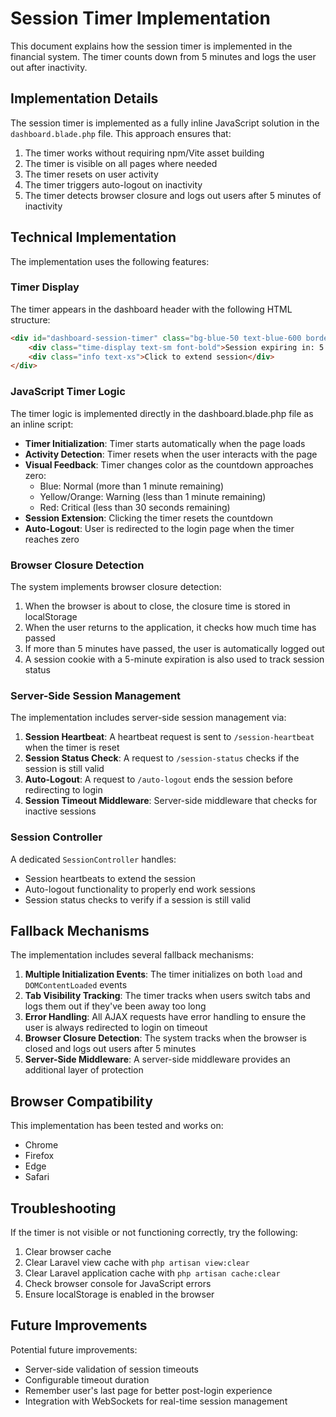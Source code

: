 # Session Timer Implementation

This document explains how the session timer is implemented in the financial system. The timer counts down from 5 minutes and logs the user out after inactivity.

## Implementation Details

The session timer is implemented as a fully inline JavaScript solution in the `dashboard.blade.php` file. This approach ensures that:

1. The timer works without requiring npm/Vite asset building
2. The timer is visible on all pages where needed
3. The timer resets on user activity
4. The timer triggers auto-logout on inactivity
5. The timer detects browser closure and logs out users after 5 minutes of inactivity

## Technical Implementation

The implementation uses the following features:

### Timer Display

The timer appears in the dashboard header with the following HTML structure:

```html
<div id="dashboard-session-timer" class="bg-blue-50 text-blue-600 border border-blue-200 rounded-lg px-4 py-2 shadow-sm font-medium cursor-pointer hover:bg-blue-100 transition-colors duration-200" onclick="resetSessionTimer()">
    <div class="time-display text-sm font-bold">Session expiring in: 5:00</div>
    <div class="info text-xs">Click to extend session</div>
</div>
```

### JavaScript Timer Logic

The timer logic is implemented directly in the dashboard.blade.php file as an inline script:

- **Timer Initialization**: Timer starts automatically when the page loads
- **Activity Detection**: Timer resets when the user interacts with the page
- **Visual Feedback**: Timer changes color as the countdown approaches zero:
  - Blue: Normal (more than 1 minute remaining)
  - Yellow/Orange: Warning (less than 1 minute remaining)
  - Red: Critical (less than 30 seconds remaining)
- **Session Extension**: Clicking the timer resets the countdown
- **Auto-Logout**: User is redirected to the login page when the timer reaches zero

### Browser Closure Detection

The system implements browser closure detection:

1. When the browser is about to close, the closure time is stored in localStorage
2. When the user returns to the application, it checks how much time has passed
3. If more than 5 minutes have passed, the user is automatically logged out
4. A session cookie with a 5-minute expiration is also used to track session status

### Server-Side Session Management

The implementation includes server-side session management via:

1. **Session Heartbeat**: A heartbeat request is sent to `/session-heartbeat` when the timer is reset
2. **Session Status Check**: A request to `/session-status` checks if the session is still valid
3. **Auto-Logout**: A request to `/auto-logout` ends the session before redirecting to login
4. **Session Timeout Middleware**: Server-side middleware that checks for inactive sessions

### Session Controller

A dedicated `SessionController` handles:

- Session heartbeats to extend the session
- Auto-logout functionality to properly end work sessions
- Session status checks to verify if a session is still valid

## Fallback Mechanisms

The implementation includes several fallback mechanisms:

1. **Multiple Initialization Events**: The timer initializes on both `load` and `DOMContentLoaded` events
2. **Tab Visibility Tracking**: The timer tracks when users switch tabs and logs them out if they've been away too long
3. **Error Handling**: All AJAX requests have error handling to ensure the user is always redirected to login on timeout
4. **Browser Closure Detection**: The system tracks when the browser is closed and logs out users after 5 minutes
5. **Server-Side Middleware**: A server-side middleware provides an additional layer of protection

## Browser Compatibility

This implementation has been tested and works on:
- Chrome
- Firefox
- Edge
- Safari

## Troubleshooting

If the timer is not visible or not functioning correctly, try the following:

1. Clear browser cache
2. Clear Laravel view cache with `php artisan view:clear`
3. Clear Laravel application cache with `php artisan cache:clear`
4. Check browser console for JavaScript errors
5. Ensure localStorage is enabled in the browser

## Future Improvements

Potential future improvements:
- Server-side validation of session timeouts
- Configurable timeout duration
- Remember user's last page for better post-login experience
- Integration with WebSockets for real-time session management
